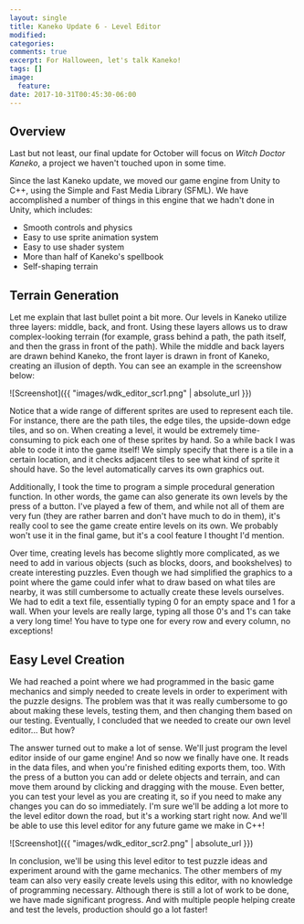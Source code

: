 ```yaml
---
layout: single
title: Kaneko Update 6 - Level Editor
modified:
categories:
comments: true
excerpt: For Halloween, let's talk Kaneko!
tags: []
image:
  feature:
date: 2017-10-31T00:45:30-06:00
---
```


## Overview

Last but not least, our final update for October will focus on *Witch Doctor Kaneko*, a project we haven't touched upon in some time. 

Since the last Kaneko update, we moved our game engine from Unity to C++, using the Simple and Fast Media Library (SFML). We have accomplished a number of things in this engine that we hadn't done in Unity, which includes:

<ul>
  <li>Smooth controls and physics</li>
  <li>Easy to use sprite animation system</li>
  <li>Easy to use shader system</li>
  <li>More than half of Kaneko's spellbook</li>
  <li>Self-shaping terrain</li>
</ul>

## Terrain Generation

Let me explain that last bullet point a bit more. Our levels in Kaneko utilize three layers: middle, back, and front. Using these layers allows us to draw complex-looking terrain (for example, grass behind a path, the path itself, and then the grass in front of the path). While the middle and back layers are drawn behind Kaneko, the front layer is drawn in front of Kaneko, creating an illusion of depth. You can see an example in the screenshow below:

![Screenshot]({{ "images/wdk_editor_scr1.png" | absolute_url }})

Notice that a wide range of different sprites are used to represent each tile. For instance, there are the path tiles, the edge tiles, the upside-down edge tiles, and so on. When creating a level, it would be extremely time-consuming to pick each one of these sprites by hand. So a while back I was able to code it into the game itself! We simply specify that there is a tile in a certain location, and it checks adjacent tiles to see what kind of sprite it should have. So the level automatically carves its own graphics out.

Additionally, I took the time to program a simple procedural generation function. In other words, the game can also generate its own levels by the press of a button. I've played a few of them, and while not all of them are very fun (they are rather barren and don't have much to do in them), it's really cool to see the game create entire levels on its own. We probably won't use it in the final game, but it's a cool feature I thought I'd mention.

Over time, creating levels has become slightly more complicated, as we need to add in various objects (such as blocks, doors, and bookshelves) to create interesting puzzles. Even though we had simplified the graphics to a point where the game could infer what to draw based on what tiles are nearby, it was still cumbersome to actually create these levels ourselves. We had to edit a text file, essentially typing 0 for an empty space and 1 for a wall. When your levels are really large, typing all those 0's and 1's can take a very long time! You have to type one for every row and every column, no exceptions!

## Easy Level Creation

We had reached a point where we had programmed in the basic game mechanics and simply needed to create levels in order to experiment with the puzzle designs. The problem was that it was really cumbersome to go about making these levels, testing them, and then changing them based on our testing. Eventually, I concluded that we needed to create our own level editor... But how?

The answer turned out to make a lot of sense. We'll just program the level editor inside of our game engine! And so now we finally have one. It reads in the data files, and when you're finished editing exports them, too. With the press of a button you can add or delete objects and terrain, and can move them around by clicking and dragging with the mouse. Even better, you can test your level as you are creating it, so if you need to make any changes you can do so immediately. I'm sure we'll be adding a lot more to the level editor down the road, but it's a working start right now. And we'll be able to use this level editor for any future game we make in C++!

![Screenshot]({{ "images/wdk_editor_scr2.png" | absolute_url }})

In conclusion, we'll be using this level editor to test puzzle ideas and experiment around with the game mechanics. The other members of my team can also very easily create levels using this editor, with no knowledge of programming necessary. Although there is still a lot of work to be done, we have made significant progress. And with multiple people helping create and test the levels, production should go a lot faster!

